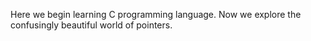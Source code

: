Here we begin learning C programming language.
Now we explore the confusingly beautiful world of pointers.
